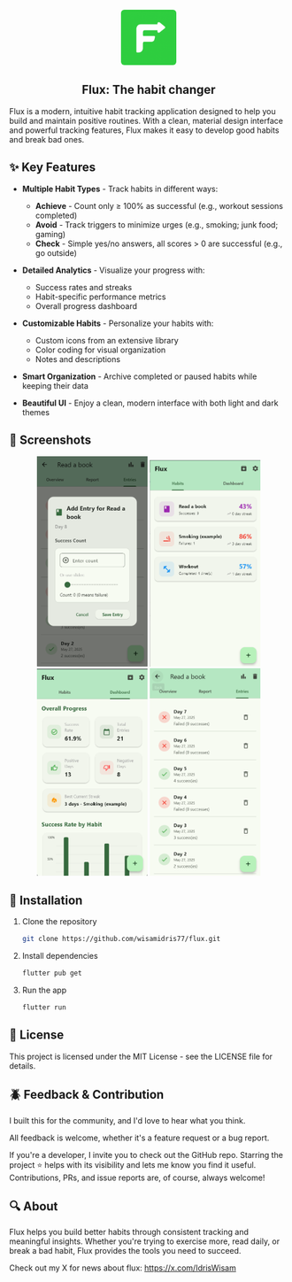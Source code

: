 <p align="center">
  <img src="icons/icon.png" width="100" style="border-radius:6px;" />
</p>

<h2 align="center">Flux: The habit changer</h2>

Flux is a modern, intuitive habit tracking application designed to help you build and maintain positive routines. With a clean, material design interface and powerful tracking features, Flux makes it easy to develop good habits and break bad ones.

## ✨ Key Features

- **Multiple Habit Types** - Track habits in different ways:
  - **Achieve** - Count only ≥ 100% as successful (e.g., workout sessions completed)
  - **Avoid** - Track triggers to minimize urges (e.g., smoking; junk food; gaming)
  - **Check** - Simple yes/no answers, all scores > 0 are successful (e.g., go outside)

- **Detailed Analytics** - Visualize your progress with:
  - Success rates and streaks
  - Habit-specific performance metrics
  - Overall progress dashboard

- **Customizable Habits** - Personalize your habits with:
  - Custom icons from an extensive library
  - Color coding for visual organization
  - Notes and descriptions

- **Smart Organization** - Archive completed or paused habits while keeping their data

- **Beautiful UI** - Enjoy a clean, modern interface with both light and dark themes


## 📱 Screenshots

<div align="center">
  <img src="screenshots/screenshot (1).png" width="200" alt="Home Screen">
  <img src="screenshots/screenshot (2).png" width="200" alt="Habit Details">
  <img src="screenshots/screenshot (3).png" width="200" alt="Statistics">
  <img src="screenshots/screenshot (4).png" width="200" alt="Add Habit">
</div>

## 🚀 Installation

1. Clone the repository
   ```bash
   git clone https://github.com/wisamidris77/flux.git
   ```

2. Install dependencies
   ```bash
   flutter pub get
   ```

3. Run the app
   ```bash
   flutter run
   ```

## 📝 License

This project is licensed under the MIT License - see the LICENSE file for details.

## 🪲 Feedback & Contribution
I built this for the community, and I'd love to hear what you think.

All feedback is welcome, whether it's a feature request or a bug report.

If you're a developer, I invite you to check out the GitHub repo. Starring the project ⭐ helps with its visibility and lets me know you find it useful. Contributions, PRs, and issue reports are, of course, always welcome!

## 🔍 About

Flux helps you build better habits through consistent tracking and meaningful insights. Whether you're trying to exercise more, read daily, or break a bad habit, Flux provides the tools you need to succeed.

Check out my X for news about flux: https://x.com/IdrisWisam
